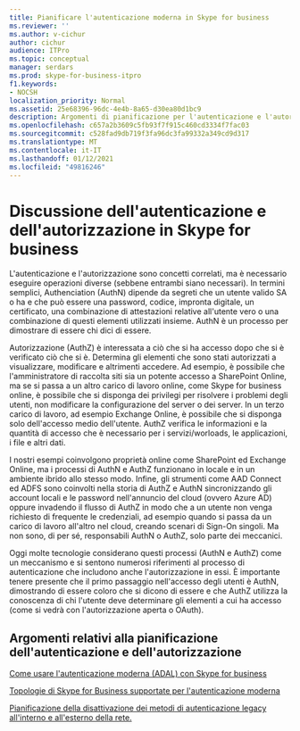 ```yaml
---
title: Pianificare l'autenticazione moderna in Skype for business
ms.reviewer: ''
ms.author: v-cichur
author: cichur
audience: ITPro
ms.topic: conceptual
manager: serdars
ms.prod: skype-for-business-itpro
f1.keywords:
- NOCSH
localization_priority: Normal
ms.assetid: 25e68396-96dc-4e4b-8a65-d30ea80d1bc9
description: Argomenti di pianificazione per l'autenticazione e l'autorizzazione per Skype for Business Server, inclusa l'integrazione con altri prodotti
ms.openlocfilehash: c657a2b3609c5fb93f7f915c460cd3334f7fac03
ms.sourcegitcommit: c528fad9db719f3fa96dc3fa99332a349cd9d317
ms.translationtype: MT
ms.contentlocale: it-IT
ms.lasthandoff: 01/12/2021
ms.locfileid: "49816246"
---
```

# <a name="discussing-authentication-and-authorization-in-skype-for-business"></a>Discussione dell'autenticazione e dell'autorizzazione in Skype for business

L'autenticazione e l'autorizzazione sono concetti correlati, ma è necessario eseguire operazioni diverse (sebbene entrambi siano necessari). In termini semplici, Authenciation (AuthN) dipende da segreti che un utente valido SA o ha e che può essere una password, codice, impronta digitale, un certificato, una combinazione di attestazioni relative all'utente vero o una combinazione di questi elementi utilizzati insieme. AuthN è un processo per dimostrare di essere chi dici di essere.

Autorizzazione (AuthZ) è interessata a ciò che si ha accesso dopo che si è verificato ciò che si è. Determina gli elementi che sono stati autorizzati a visualizzare, modificare e altrimenti accedere. Ad esempio, è possibile che l'amministratore di raccolta siti sia un potente accesso a SharePoint Online, ma se si passa a un altro carico di lavoro online, come Skype for business online, è possibile che si disponga dei privilegi per risolvere i problemi degli utenti, non modificare la configurazione del server o dei server. In un terzo carico di lavoro, ad esempio Exchange Online, è possibile che si disponga solo dell'accesso medio dell'utente. AuthZ verifica le informazioni e la quantità di accesso che è necessario per i servizi/worloads, le applicazioni, i file e altri dati.

I nostri esempi coinvolgono proprietà online come SharePoint ed Exchange Online, ma i processi di AuthN e AuthZ funzionano in locale e in un ambiente ibrido allo stesso modo. Infine, gli strumenti come AAD Connect ed ADFS sono coinvolti nella storia di AuthZ e AuthN sincronizzando gli account locali e le password nell'annuncio del cloud (ovvero Azure AD) oppure invadendo il flusso di AuthZ in modo che a un utente non venga richiesto di frequente le credenziali, ad esempio quando si passa da un carico di lavoro all'altro nel cloud, creando scenari di Sign-On singoli. Ma non sono, di per sé, responsabili AuthN o AuthZ, solo parte dei meccanici.

Oggi molte tecnologie considerano questi processi (AuthN e AuthZ) come un meccanismo e si sentono numerosi riferimenti al processo di autenticazione che includono anche l'autorizzazione in essi. È importante tenere presente che il primo passaggio nell'accesso degli utenti è AuthN, dimostrando di essere coloro che si dicono di essere e che AuthZ utilizza la conoscenza di chi l'utente deve determinare gli elementi a cui ha accesso (come si vedrà con l'autorizzazione aperta o OAuth).

  
## <a name="authentication-and-authorization-planning-topics"></a>Argomenti relativi alla pianificazione dell'autenticazione e dell'autorizzazione

[Come usare l'autenticazione moderna (ADAL) con Skype for business](plan-adal.md)

[Topologie di Skype for Business supportate per l'autenticazione moderna](topologies-supported.md)

[Pianificazione della disattivazione dei metodi di autenticazione legacy all'interno e all'esterno della rete.](turn-on-modern-auth.md)

